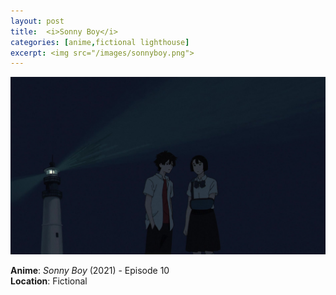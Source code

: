 ```yaml
---
layout: post
title:  <i>Sonny Boy</i>
categories: [anime,fictional lighthouse]
excerpt: <img src="/images/sonnyboy.png">
---
```


<img src="/images/sonnyboy.png">

__Anime__: _Sonny Boy_ (2021) - Episode 10<br>
__Location__: Fictional
<br>
<br>